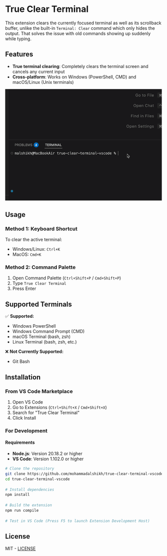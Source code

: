 # True Clear Terminal

This extension clears the currently focused terminal as well as its scrollback buffer, unlike the built-in `Terminal: Clear` command which only hides the output. That solves the issue with old commands showing up suddenly while typing.


## Features

- **True terminal clearing**: Completely clears the terminal screen and cancels any current input
- **Cross-platform**: Works on Windows (PowerShell, CMD) and macOS/Linux (Unix terminals)

<img src="media/demo.gif" alt="True Clear Terminal Demo" width="600">

## Usage

### Method 1: Keyboard Shortcut
To clear the active terminal:
- Windows/Linux: `Ctrl+K`
- MacOS: `Cmd+K`

### Method 2: Command Palette
1. Open Command Palette (`Ctrl+Shift+P` / `Cmd+Shift+P`)
2. Type `True Clear Terminal`
3. Press Enter

## Supported Terminals

✅ **Supported:**
- Windows PowerShell
- Windows Command Prompt (CMD)  
- macOS Terminal (bash, zsh)
- Linux Terminal (bash, zsh, etc.)

❌ **Not Currently Supported:**
- Git Bash

## Installation

### From VS Code Marketplace
1. Open VS Code
2. Go to Extensions (`Ctrl+Shift+X` / `Cmd+Shift+X`)
3. Search for "True Clear Terminal"
4. Click Install

### For Development

#### Requirements

- **Node.js**: Version 20.18.2 or higher
- **VS Code**: Version 1.102.0 or higher

```bash
# Clone the repository
git clone https://github.com/mohammadalshikh/true-clear-terminal-vscode.git
cd true-clear-terminal-vscode

# Install dependencies
npm install

# Build the extension
npm run compile

# Test in VS Code (Press F5 to launch Extension Development Host)
```

## License

MIT - [LICENSE](LICENSE)
